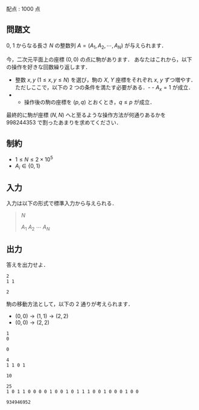 配点 : $1000$ 点

## 問題文

$0$, $1$ からなる長さ $N$ の整数列 $A=(A_1,A_2,\cdots,A_N)$ が与えられます．

今，二次元平面上の座標 $(0,0)$ の点に駒があります．
あなたはこれから，以下の操作を好きな回数繰り返します．

- 整数 $x,y$ ($1 \leq x,y \leq N$) を選び，駒の $X$, $Y$ 座標をそれぞれ $x$, $y$ ずつ増やす．
ただしここで，以下の $2$ つの条件を満たす必要がある．-   - $A_x=1$ が成立．
-   - 操作後の駒の座標を $(p,q)$ とおくとき，$q \leq p$ が成立．

最終的に駒が座標 $(N,N)$ へと至るような操作方法が何通りあるかを $998244353$ で割ったあまりを求めてください．

## 制約

- $1 \leq N \leq 2 \times 10^5$
- $A_i \in \{0,1\}$

## 入力

入力は以下の形式で標準入力から与えられる．

> $N$
> 
> $A_1$ $A_2$ $\cdots$ $A_N$

## 出力

答えを出力せよ．

```input1
2
1 1
```

```output1
2
```

駒の移動方法として，以下の $2$ 通りが考えられます．

- $(0,0) \rightarrow (1,1) \rightarrow (2,2)$
- $(0,0) \rightarrow (2,2)$

```input2
1
0
```

```output2
0
```

```input3
4
1 1 0 1
```

```output3
10
```

```input4
25
1 0 1 1 0 0 0 0 1 0 0 1 0 1 1 1 0 0 1 0 0 0 1 0 0
```

```output4
934946952
```
